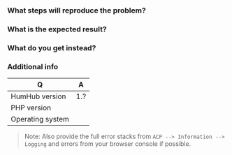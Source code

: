 
### What steps will reproduce the problem?

### What is the expected result?

### What do you get instead?


### Additional info

| Q                | A
| ---------------- | ---
| HumHub version   | 1.?
| PHP version      | 
| Operating system |

> Note: Also provide the full error stacks from `ACP --> Information --> Logging` and errors from your browser console if possible.
